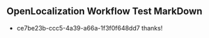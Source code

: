 ## OpenLocalization Workflow Test MarkDown
* ce7be23b-ccc5-4a39-a66a-1f3f0f648dd7 thanks!

<!--HONumber=Aug16_HO5-->


